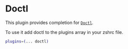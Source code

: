 # Doctl

This plugin provides completion for
[`Doctl`](https://github.com/digitalocean/doctl).

To use it add doctl to the plugins array in your zshrc file.

```bash
plugins=(... doctl)
```
